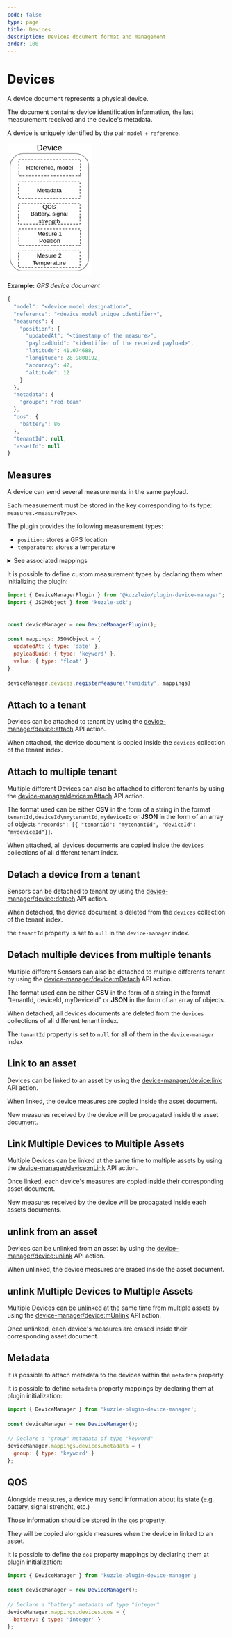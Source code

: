 ```yaml
---
code: false
type: page
title: Devices
description: Devices document format and management
order: 100
---
```


# Devices

A device document represents a physical device.

The document contains device identification information, the last measurement received and the device's metadata.

A device is uniquely identified by the pair `model` + `reference`.

![device document](./device-document.png)

**Example:** _GPS device document_
```js
{
  "model": "<device model designation>",
  "reference": "<device model unique identifier>",
  "measures": {
    "position": {
      "updatedAt": "<timestamp of the measure>",
      "payloadUuid": "<identifier of the received payload>",
      "latitude": 41.074688,
      "longitude": 28.9800192,
      "accuracy": 42,
      "altitude": 12
    }
  },
  "metadata": {
    "groupe": "red-team"
  },
  "qos": {
    "battery": 86
  },
  "tenantId": null,
  "assetId": null
}
```

## Measures

A device can send several measurements in the same payload.

Each measurement must be stored in the key corresponding to its type: `measures.<measureType>`.

The plugin provides the following measurement types:

  - `position`: stores a GPS location
  - `temperature`: stores a temperature

<details><summary>See associated mappings</summary>

```js
{
  // [...]
  measures: {
    properties: {
      temperature: {
        properties: {
          updatedAt: { type: 'date' },
          payloadUuid: { type: 'keyword' },
          value: { type: 'float' },
        }
      },
      position: {
        properties: {
          updatedAt: { type: 'date' },
          payloadUuid: { type: 'keyword' },

          latitude: { type: 'float' },
          longitude: { type: 'float' },
          altitude: { type: 'float' },
          accuracy: { type: 'integer' },
        }
      },
    }
  },
}
```

</details>

It is possible to define custom measurement types by declaring them when initializing the plugin:

```js
import { DeviceManagerPlugin } from '@kuzzleio/plugin-device-manager';
import { JSONObject } from 'kuzzle-sdk';


const deviceManager = new DeviceManagerPlugin();

const mappings: JSONObject = {
  updatedAt: { type: 'date' },
  payloadUuid: { type: 'keyword' },
  value: { type: 'float' }
} 

deviceManager.devices.registerMeasure('humidity', mappings)
```

## Attach to a tenant

Devices can be attached to tenant by using the [device-manager/device:attach](/official-plugins/device-manager/1/controllers/device/attach) API action.

When attached, the device document is copied inside the `devices` collection of the tenant index.

## Attach to multiple tenant

Multiple different Devices can also be attached to different tenants by using the [device-manager/device:mAttach](/kuzzle-iot-platform/device-manager/1/controllers/device/m-attach) API action.

The format used can be either __CSV__ in the form of a string in the format `tenantId,deviceId\nmytenantId,mydeviceId` or __JSON__ in the form of an array of objects `"records": [{ "tenantId": "mytenantId", "deviceId": "mydeviceId"}]`.

When attached, all devices documents are copied inside the `devices` collections of all different tenant index.

## Detach a device from a tenant

Sensors can be detached to tenant by using the [device-manager/device:detach](/kuzzle-iot-platform/device-manager/1/controllers/device/detach) API action.

When detached, the device document is deleted from the `devices` collection of the tenant index.

the `tenantId` property is set to `null` in the `device-manager` index.
## Detach multiple devices from multiple tenants

Multiple different Sensors can also be detached to multiple differents tenant by using the [device-manager/device:mDetach](/kuzzle-iot-platform/device-manager/1/controllers/device/mDetach) API action.

The format used can be either __CSV__ in the form of a string in the format "tenantId, deviceId, myDeviceId" or __JSON__ in the form of an array of objects.

When detached, all devices documents are deleted from the `devices` collections of all different tenant index.

The `tenantId` property is set to `null` for all of them in the `device-manager` index

## Link to an asset

Devices can be linked to an asset by using the [device-manager/device:link](/official-plugins/device-manager/1/controllers/device/link) API action.

When linked, the device measures are copied inside the asset document.

New measures received by the device will be propagated inside the asset document.

## Link Multiple Devices to Multiple Assets

Multiple Devices can be linked at the same time to multiple assets by using the [device-manager/device:mLink](/kuzzle-iot-platform/device-manager/1/controllers/device/m-link) API action.

Once linked, each device's measures are copied inside their corresponding asset document.

New measures received by the device will be propagated inside each assets documents.


## unlink from an asset

Devices can be unlinked from an asset by using the [device-manager/device:unlink](/kuzzle-iot-platform/device-manager/1/controllers/device/unlink) API action.

When unlinked, the device measures are erased inside the asset document.

## unlink Multiple Devices to Multiple Assets

Multiple Devices can be unlinked at the same time from multiple assets by using the [device-manager/device:mUnlink](/kuzzle-iot-platform/device-manager/1/controllers/device/m-unlink) API action.

Once unlinked, each device's measures are erased inside their corresponding asset document.

## Metadata

It is possible to attach metadata to the devices within the `metadata` property.

It is possible to define `metadata` property mappings by declaring them at plugin initialization:

```js
import { DeviceManager } from 'kuzzle-plugin-device-manager';

const deviceManager = new DeviceManager();

// Declare a "group" metadata of type "keyword"
deviceManager.mappings.devices.metadata = {
  group: { type: 'keyword' }
};
```

## QOS

Alongside measures, a device may send information about its state (e.g. battery, signal strenght, etc.)

Those information should be stored in the `qos` property.

They will be copied alongside measures when the device in linked to an asset.

It is possible to define the `qos` property mappings by declaring them at plugin initialization:

```js
import { DeviceManager } from 'kuzzle-plugin-device-manager';

const deviceManager = new DeviceManager();

// Declare a "battery" metadata of type "integer"
deviceManager.mappings.devices.qos = {
  battery: { type: 'integer' }
};
```
